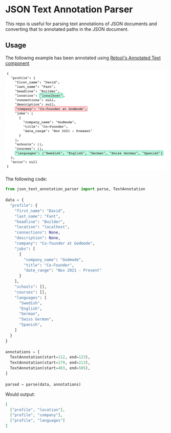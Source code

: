 
# JSON Text Annotation Parser

This repo is useful for parsing text annotations of JSON documents and converting that to annotated paths in the JSON document.

## Usage
The following example has been annotated using [Retool's Annotated Text component](https://retool.com/components/annotated-text)

![](./images/annotated.png)

The following code:
```python
from json_text_annotation_parser import parse, TextAnnotation

data = {
  "profile": {
    "first_name": "David",
    "last_name": "Fant",
    "headline": "Builder",
    "location": "localhost",
    "connections": None,
    "description": None,
    "company": "Co-founder at Godmode",
    "jobs": [
      {
        "company_name": "Godmode",
        "title": "Co-Founder",
        "date_range": "Nov 2021 - Present"
      }
    ],
    "schools": [],
    "courses": [],
    "languages": [
      "Swedish",
      "English",
      "German",
      "Swiss German",
      "Spanish",
    ]
  }
}

annotations = [
  TextAnnotation(start=112, end=123),
  TextAnnotation(start=179, end=213),
  TextAnnotation(start=403, end=505),
]

parsed = parse(data, annotations)
```

Would output:
```JSON
[
  ["profile", "location"],
  ["profile", "company"],
  ["profile", "languages"]
]
```

